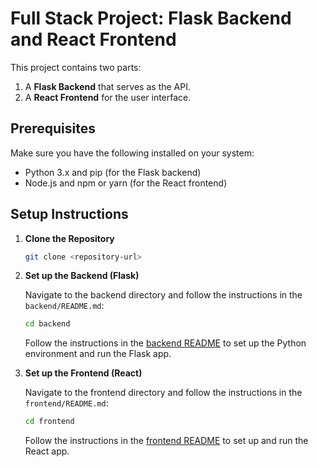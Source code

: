 
# Full Stack Project: Flask Backend and React Frontend

This project contains two parts:
1. A **Flask Backend** that serves as the API.
2. A **React Frontend** for the user interface.

## Prerequisites

Make sure you have the following installed on your system:
- Python 3.x and pip (for the Flask backend)
- Node.js and npm or yarn (for the React frontend)

## Setup Instructions

1. **Clone the Repository**

   ```bash
   git clone <repository-url>
   ```

2. **Set up the Backend (Flask)**

   Navigate to the backend directory and follow the instructions in the `backend/README.md`:
   ```bash
   cd backend
   ```

   Follow the instructions in the [backend README](./backend/README.md) to set up the Python environment and run the Flask app.

3. **Set up the Frontend (React)**

   Navigate to the frontend directory and follow the instructions in the `frontend/README.md`:
   ```bash
   cd frontend
   ```

   Follow the instructions in the [frontend README](./frontend/README.md) to set up and run the React app.

